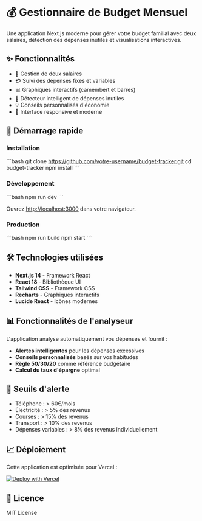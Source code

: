 # 💰 Gestionnaire de Budget Mensuel

Une application Next.js moderne pour gérer votre budget familial avec deux salaires, détection des dépenses inutiles et visualisations interactives.

## ✨ Fonctionnalités

- 👥 Gestion de deux salaires
- 💳 Suivi des dépenses fixes et variables
- 📊 Graphiques interactifs (camembert et barres)
- 🎯 Détecteur intelligent de dépenses inutiles
- 💡 Conseils personnalisés d'économie
- 📱 Interface responsive et moderne

## 🚀 Démarrage rapide

### Installation
\`\`\`bash
git clone https://github.com/votre-username/budget-tracker.git
cd budget-tracker
npm install
\`\`\`

### Développement
\`\`\`bash
npm run dev
\`\`\`

Ouvrez [http://localhost:3000](http://localhost:3000) dans votre navigateur.

### Production
\`\`\`bash
npm run build
npm start
\`\`\`

## 🛠️ Technologies utilisées

- **Next.js 14** - Framework React
- **React 18** - Bibliothèque UI
- **Tailwind CSS** - Framework CSS
- **Recharts** - Graphiques interactifs
- **Lucide React** - Icônes modernes

## 📊 Fonctionnalités de l'analyseur

L'application analyse automatiquement vos dépenses et fournit :

- **Alertes intelligentes** pour les dépenses excessives
- **Conseils personnalisés** basés sur vos habitudes
- **Règle 50/30/20** comme référence budgétaire
- **Calcul du taux d'épargne** optimal

## 🎯 Seuils d'alerte

- Téléphone : > 60€/mois
- Électricité : > 5% des revenus
- Courses : > 15% des revenus
- Transport : > 10% des revenus
- Dépenses variables : > 8% des revenus individuellement

## 📈 Déploiement

Cette application est optimisée pour Vercel :

[![Deploy with Vercel](https://vercel.com/button)](https://vercel.com/new/clone?repository-url=https://github.com/votre-username/budget-tracker)

## 📝 Licence

MIT License
